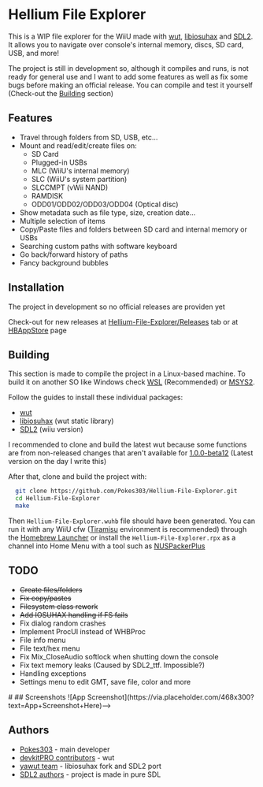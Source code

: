 
# Hellium File Explorer

This is a WIP file explorer for the WiiU made with [wut](https://github.com/devkitPro/wut), [libiosuhax](https://github.com/yawut/libiosuhax) and [SDL2](https://github.com/yawut/SDL). It allows you to navigate over console's internal memory, discs, SD card, USB, and more!

The project is still in development so, although it compiles and runs, is not ready for general use and I want to add some features as well as fix some bugs before making an official release. You can compile and test it yourself (Check-out the [Building](#Building) section)

<!--![Logo](https://user-images.githubusercontent.com/24766260/166570126-04a03e89-5784-4fa8-a928-0310bbaf16c3.png)-->


## Features

- Travel through folders from SD, USB, etc...
- Mount and read/edit/create files on:
    * SD Card
    * Plugged-in USBs
    * MLC (WiiU's internal memory)
    * SLC (WiiU's system partition)
    * SLCCMPT (vWii NAND)
    * RAMDISK
    * ODD01/ODD02/ODD03/ODD04 (Optical disc)
- Show metadata such as file type, size, creation date...
- Multiple selection of items
- Copy/Paste files and folders between SD card and internal memory or USBs
- Searching custom paths with software keyboard
- Go back/forward history of paths
- Fancy background bubbles
## Installation

The project in development so no official releases are providen yet

Check-out for new releases at [Hellium-File-Explorer/Releases](https://github.com/Pokes303/Hellium-File-Explorer/releases) tab or at [HBAppStore](https://apps.fortheusers.org/wiiu) page
## Building

This section is made to compile the project in a Linux-based machine. To build it on another SO like Windows check [WSL](https://docs.microsoft.com/en-us/windows/wsl/install) (Recommended) or [MSYS2](https://www.msys2.org/).

Follow the guides to install these individual packages:
- [wut](https://github.com/devkitPro/wut)
- [libiosuhax](https://github.com/yawut/libiosuhax) (wut static library)
- [SDL2](https://github.com/yawut/SDL) (wiiu version)

I recommended to clone and build the latest wut because some functions are from non-released changes that aren't available for [1.0.0-beta12](https://github.com/devkitPro/wut/releases/) (Latest version on the day I write this)

After that, clone and build the project with:

```bash
  git clone https://github.com/Pokes303/Hellium-File-Explorer.git
  cd Hellium-File-Explorer
  make
```

Then `Hellium-File-Explorer.wuhb` file should have been generated. You can run it with any WiiU cfw ([Tiramisu](https://tiramisu.foryour.cafe/) environment is recommended) through the [Homebrew Launcher](https://github.com/dimok789/homebrew_launcher) or install the `Hellium-File-Explorer.rpx` as a channel into Home Menu with a tool such as [NUSPackerPlus](https://github.com/Pokes303/NUSPackerPlus)
## TODO

- ~~Create files/folders~~
- ~~Fix copy/pastes~~
- ~~Filesystem class rework~~
- ~~Add IOSUHAX handling if FS fails~~
- Fix dialog random crashes
- Implement ProcUI instead of WHBProc
- File info menu
- File text/hex menu
- Fix Mix_CloseAudio softlock when shutting down the console
- Fix text memory leaks (Caused by SDL2_ttf. Impossible?)
- Handling exceptions
- Settings menu to edit GMT, save file, color and more
<!--> # ## Screenshots

![App Screenshot](https://via.placeholder.com/468x300?text=App+Screenshot+Here)-->


## Authors

- [Pokes303](https://github.com/Pokes303) - main developer
- [devkitPRO contributors](https://github.com/devkitPro/wut/graphs/contributors) - wut
- [yawut team](https://github.com/yawut) - libiosuhax fork and SDL2 port
- [SDL2 authors](https://github.com/libsdl-org/SDL) - project is made in pure SDL

